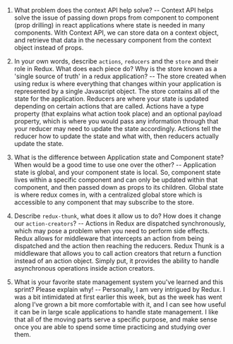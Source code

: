 1. What problem does the context API help solve?
--	Context API helps solve the issue of passing down props from component to component (prop drilling) in react applications where state is needed in many components. With Context API, we can store data on a context object, and retrieve that data in the necessary component from the context object instead of props.

1. In your own words, describe `actions`, `reducers` and the `store` and their role in Redux. What does each piece do? Why is the store known as a 'single source of truth' in a redux application?
--	The store created when using redux is where everything that changes within your application is represented by a single Javascript object. The store contains all of the state for the application. Reducers are where your state is updated depending on certain actions that are called. Actions have a type property (that explains what action took place) and an optional payload property, which is where you would pass any information through that your reducer may need to update the state accordingly. Actions tell the reducer how to update the state and what with, then reducers actually update the state.

1. What is the difference between Application state and Component state? When would be a good time to use one over the other?
--	Application state is global, and your component state is local. So, component state lives within a specific component and can only be updated within that component, and then passed down as props to its children. Global state is where redux comes in, with a centralized global store which is accessible to any component that may subscribe to the store.

1. Describe `redux-thunk`, what does it allow us to do? How does it change our `action-creators`?
--	Actions in Redux are dispatched synchronously, which may pose a problem when you need to perform side effects. Redux allows for middleware that intercepts an action from being dispatched and the action then reaching the reducers. Redux Thunk is a middleware that allows you to call action creators that return a function instead of an action object. Simply put, it provides the ability to handle asynchronous operations inside action creators. 

1. What is your favorite state management system you've learned and this sprint? Please explain why!
--	Personally, I am very intrigued by Redux. I was a bit intimidated at first earlier this week, but as the week has went along I’ve grown a bit more comfortable with it, and I can see how useful it can be in large scale applications to handle state management. I like that all of the moving parts serve a specific purpose, and make sense once you are able to spend some time practicing and studying over them. 

